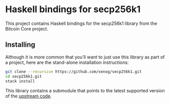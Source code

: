 # Haskell bindings for secp256k1

This project contains Haskell bindings for the secp256k1 library from the Bitcoin Core project.

## Installing

Although it is more common that you’ll want to just use this library as part of a project, here are the stand-alone installation instructions:

```sh
git clone --recursive https://github.com/xenog/secp256k1.git
cd secp256k1.git
stack install
```

This library contains a submodule that points to the latest supported version of the [upstream code](https://github.com/bitcoin/secp256k1).
